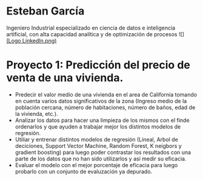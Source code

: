 # Esteban García

Ingeniero Industrial especializado en ciencia de datos e inteligencia artificial, con alta capacidad analítica y de optimización de procesos
![][(Logo LinkedIn.png)](https://www.linkedin.com/in/estebanmgr/)

# Proyecto 1: Predicción del precio de venta de una vivienda.
*	Predecir el valor medio de una vivienda en el area de California tomando en cuenta varios datos significativos de la zona (Ingreso medio de la población cercana, número de habitaciones, número de baños, edad de la vivienda, etc.).
* Analizar los datos para hacer una limpieza de los mismos con el finde ordenarlos y que ayuden a trabajar mejor los distintos modelos de regresión.
* Utiliar y entrenar distintos modelos de regresión (Lineal, Arbol de deciciones, Support Vector Machine, Random Forest, K neigbors y gradient boosting) para luego poder contrastar los resultados con una parte de los datos que no han sido utilizarlos y así medir su eficacia.
* Evaluar el modelo con el mejor porcentaje de eficacia para luego probarlo con un conjunto de evaluzación ya depurado.
